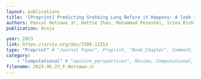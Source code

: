 ```yaml
---
layout: publications
title: '[Preprint] Predicting Grokking Long Before it Happens: A look into the loss landscape of models which grok'
authors: Pascal Notsawo Jr, Hattie Zhou, Mohammad Pezeshki, Irina Rish, Guillaume Dumas
publication: Arxiv

year: 2023
link: https://arxiv.org/abs/2306.13253
type: "Preprint" # "Journal Paper", Preprint, "Book_Chapter", Comment, "Poster_Conference"
category: 
    - "Computational" # "opinion_perspectives", Review, Computational, Social Cognitive and Affective Neuroscience, Experimental
filename: 2023.06.23_P.Notsawo-Jr
---
```

